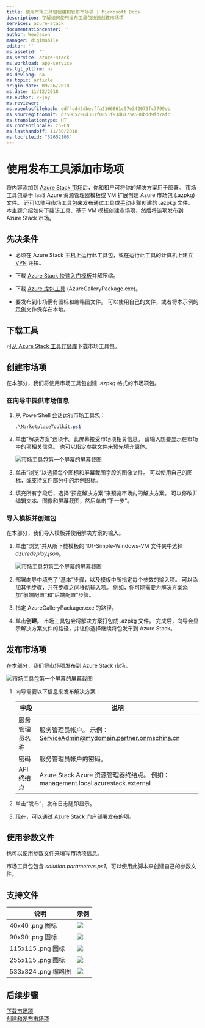 ```yaml
---
title: 使用市场工具包创建和发布市场项 | Microsoft Docs
description: 了解如何使用发布工具包快速创建市场项
services: azure-stack
documentationcenter: ''
author: WenJason
manager: digimobile
editor: ''
ms.assetid: ''
ms.service: azure-stack
ms.workload: app-service
ms.tgt_pltfrm: na
ms.devlang: na
ms.topic: article
origin.date: 09/26/2018
ms.date: 11/12/2018
ms.author: v-jay
ms.reviewer: ''
ms.openlocfilehash: edf4cd42dbecffa2166861c97e342079fc7799eb
ms.sourcegitcommit: d75065296d301f0851f93d6175a508bdd9fd7afc
ms.translationtype: HT
ms.contentlocale: zh-CN
ms.lasthandoff: 11/30/2018
ms.locfileid: "52652105"
---
```

#  <a name="add-marketplace-items-using-publishing-tool"></a>使用发布工具添加市场项

将内容添加到 [Azure Stack 市场](azure-stack-marketplace.md)后，你和租户可将你的解决方案用于部署。 市场工具包基于 IaaS Azure 资源管理器模板或 VM 扩展创建 Azure 市场包 (.azpkg) 文件。 还可以使用市场工具包来发布通过工具或[手动](azure-stack-create-and-publish-marketplace-item.md)步骤创建的 .azpkg 文件。 本主题介绍如何下载该工具、基于 VM 模板创建市场项，然后将该项发布到 Azure Stack 市场。     

## <a name="prerequisites"></a>先决条件

 - 必须在 Azure Stack 主机上运行此工具包，或在运行此工具的计算机上建立 [VPN](azure-stack-connect-azure-stack.md#connect-to-azure-stack-with-vpn) 连接。

 - 下载 [Azure Stack 快速入门模板](https://github.com/Azure/AzureStack-QuickStart-Templates/archive/master.zip)并解压缩。

 - 下载 [Azure 库包工具](http://aka.ms/azurestackmarketplaceitem) (AzureGalleryPackage.exe)。 

 - 要发布到市场需有图标和缩略图文件。 可以使用自己的文件，或者将本示例的[示例](azure-stack-marketplace-publisher.md#support-files)文件保存在本地。

## <a name="download-the-tool"></a>下载工具

可[从 Azure Stack 工具存储库](azure-stack-powershell-download.md)下载市场工具包。

##  <a name="create-marketplace-items"></a>创建市场项

在本部分，我们将使用市场工具包创建 .azpkg 格式的市场项包。  

### <a name="provide-marketplace-information-with-wizard"></a>在向导中提供市场信息

1. 从 PowerShell 会话运行市场工具包：
   ```PowerShell
   .\MarketplaceToolkit.ps1
   ```

2. 单击“解决方案”选项卡。此屏幕接受市场项相关信息。 请输入想要显示在市场中的项相关信息。 也可以指定[参数文件](azure-stack-marketplace-publisher.md#use-a-parameters-file)来预先填充窗体。  
    
    ![市场工具包第一个屏幕的屏幕截图](./media/azure-stack-marketplace-publisher/image7.png)
3. 单击“浏览”以选择每个图标和屏幕截图字段的图像文件。 可以使用自己的图标，或[支持文件](azure-stack-marketplace-publisher.md#support-files)部分中的示例图标。
4. 填充所有字段后，选择“预览解决方案”来预览市场内的解决方案。 可以修改并编辑文本、图像和屏幕截图，然后单击“下一步”。  

### <a name="import-template-and-create-package"></a>导入模板并创建包

在本部分，我们导入模板并使用解决方案的输入。

1.  单击“浏览”并从所下载模板的 101-Simple-Windows-VM 文件夹中选择 *azuredeploy.json*。

    ![市场工具包第二个屏幕的屏幕截图](./media/azure-stack-marketplace-publisher/image8.png)
2.  部署向导中填充了“基本”步骤，以及模板中所指定每个参数的输入项。 可以添加其他步骤，并在步骤之间移动输入项。 例如，你可能需要为解决方案添加“前端配置”和“后端配置”步骤。
3.  指定 AzureGalleryPackager.exe 的路径。  
4.  单击**创建**。 市场工具包会将解决方案打包成 .azpkg 文件。 完成后，向导会显示解决方案文件的路径，并让你选择继续将包发布到 Azure Stack。

## <a name="publish-marketplace-items"></a>发布市场项

在本部分，我们将市场项发布到 Azure Stack 市场。

![市场工具包第一个屏幕的屏幕截图](./media/azure-stack-marketplace-publisher/image9.png)

1.  向导需要以下信息来发布解决方案：
    
    |字段|说明|
    |-----|-----|
    | 服务管理员名称 | 服务管理员帐户。  示例：ServiceAdmin@mydomain.partner.onmschina.cn |
    | 密码 | 服务管理员帐户的密码。 |
    | API 终结点 | Azure Stack Azure 资源管理器终结点。 例如：management.local.azurestack.external |
2.  单击“发布”，发布日志随即显示。
3.  现在，可以通过 Azure Stack 门户部署发布的项。

## <a name="use-a-parameters-file"></a>使用参数文件

也可以使用参数文件来填写市场项信息。  

市场工具包包含 *solution.parameters.ps1*，可以使用此脚本来创建自己的参数文件。

## <a name="support-files"></a>支持文件

| 说明 | 示例 |
| ----- | ----- |
| 40x40 .png 图标 | ![](./media/azure-stack-marketplace-publisher/image1.png) |
| 90x90 .png 图标 | ![](./media/azure-stack-marketplace-publisher/image2.png) |
| 115x115 .png 图标 | ![](./media/azure-stack-marketplace-publisher/image3.png) |
| 255x115 .png 图标 | ![](./media/azure-stack-marketplace-publisher/image4.png) |
| 533x324 .png 缩略图 | ![](./media/azure-stack-marketplace-publisher/image5.png) |

## <a name="next-steps"></a>后续步骤

[下载市场项](azure-stack-download-azure-marketplace-item.md)  
[创建和发布市场项](azure-stack-create-and-publish-marketplace-item.md)